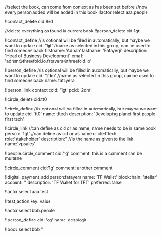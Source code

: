 //select the book, can come from context as has been set before
//now every person added will be added in this book
!!actor.select aaa.people

!!contact_delete cid:8ed

//delete everything as found in current book
!!person_delete cid:1gt

!!contact_define
  //is optional will be filled in automatically, but maybe we want to update
  cid: '1gt' 
  //name as selected in this group, can be used to find someone back
	firstname: 'Adnan'
	lastname: 'Fatayerji'
	description: 'Head of Business Development'
  email: 'adnan@threefold.io,fatayera@threefold.io'

!!person_define
  //is optional will be filled in automatically, but maybe we want to update
  cid: '2dm' 
  //name as selected in this group, can be used to find someone back
  name: fatayera

!!person_link_contact
  ccid: '1gt'
  pcid: '2dm'

!!circle_delete cid:tt0

!!circle_define
  //is optional will be filled in automatically, but maybe we want to update
  cid: 'tt0' 
  name: tftech
  description: 'Developing planet first people first tech'

!!circle_link
//can define as cid or as name, name needs to be in same book
  person: '1gt'
  //can define as cid or as name
  circle:tftech         
  role:'stakeholder'
	description:''
  //is the name as given to the link
	name:'vpsales'        

!!people.circle_comment cid:'1g' 
    comment:
      this is a comment
      can be multiline 

!!circle_comment cid:'1g' 
    comment:
      another comment

!!digital_payment_add 
  person:fatayera
	name: 'TF Wallet'
	blockchain: 'stellar'
	account: ''
	description: 'TF Wallet for TFT' 
	preferred: false

!!actor.select aaa.test

!!test_action
	key: value

!!actor.select bbb.people

!!person_define
  cid: 'eg'
  name: despiegk

!!book.select bbb
"